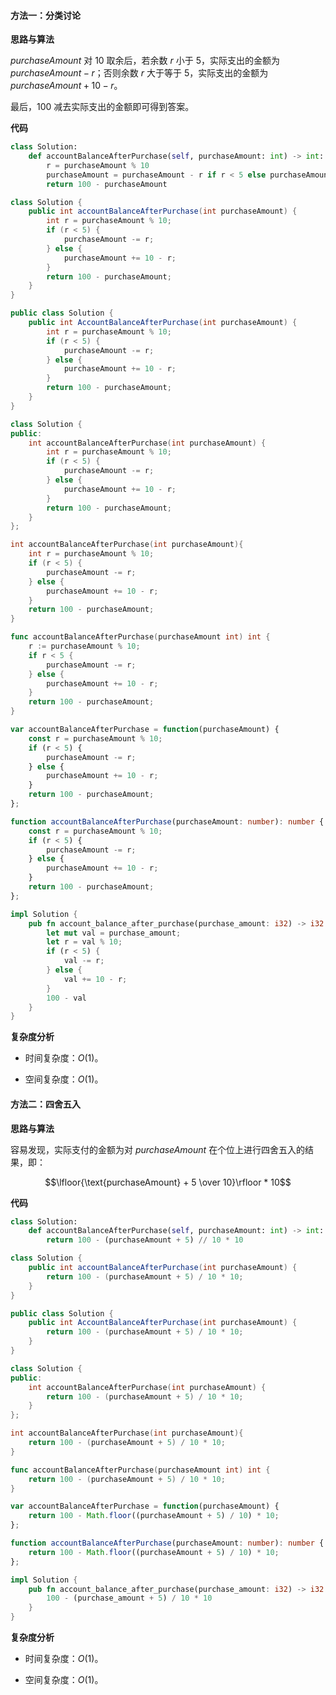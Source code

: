#### 方法一：分类讨论

**思路与算法**

$\textit{purchaseAmount}$ 对 $10$ 取余后，若余数 $r$ 小于 $5$，实际支出的金额为 $\textit{purchaseAmount} - r$；否则余数 $r$ 大于等于 $5$，实际支出的金额为 $\textit{purchaseAmount} + 10 - r$。

最后，$100$ 减去实际支出的金额即可得到答案。

**代码**

```Python [sol1-Python3]
class Solution:
    def accountBalanceAfterPurchase(self, purchaseAmount: int) -> int:
        r = purchaseAmount % 10
        purchaseAmount = purchaseAmount - r if r < 5 else purchaseAmount + 10 - r
        return 100 - purchaseAmount
```

```Java [sol1-Java]
class Solution {
    public int accountBalanceAfterPurchase(int purchaseAmount) {
        int r = purchaseAmount % 10;
        if (r < 5) {
            purchaseAmount -= r;
        } else {
            purchaseAmount += 10 - r;
        }
        return 100 - purchaseAmount;
    }
}
```

```C# [sol1-C#]
public class Solution {
    public int AccountBalanceAfterPurchase(int purchaseAmount) {
        int r = purchaseAmount % 10;
        if (r < 5) {
            purchaseAmount -= r;
        } else {
            purchaseAmount += 10 - r;
        }
        return 100 - purchaseAmount;
    }
}
```

```C++ [sol1-C++]
class Solution {
public:
    int accountBalanceAfterPurchase(int purchaseAmount) {
        int r = purchaseAmount % 10;
        if (r < 5) {
            purchaseAmount -= r;
        } else {
            purchaseAmount += 10 - r;
        }
        return 100 - purchaseAmount;
    }
}; 
```

```C [sol1-C]
int accountBalanceAfterPurchase(int purchaseAmount){
    int r = purchaseAmount % 10;
    if (r < 5) {
        purchaseAmount -= r;
    } else {
        purchaseAmount += 10 - r;
    }
    return 100 - purchaseAmount;
}
```

```Go [sol1-Go]
func accountBalanceAfterPurchase(purchaseAmount int) int {
    r := purchaseAmount % 10;
    if r < 5 {
        purchaseAmount -= r;
    } else {
        purchaseAmount += 10 - r;
    }
    return 100 - purchaseAmount;
}
```

```JavaScript [sol1-JavaScript]
var accountBalanceAfterPurchase = function(purchaseAmount) {
    const r = purchaseAmount % 10;
    if (r < 5) {
        purchaseAmount -= r;
    } else {
        purchaseAmount += 10 - r;
    }
    return 100 - purchaseAmount;
};
```

```TypeScript [sol1-TypeScript]
function accountBalanceAfterPurchase(purchaseAmount: number): number {
    const r = purchaseAmount % 10;
    if (r < 5) {
        purchaseAmount -= r;
    } else {
        purchaseAmount += 10 - r;
    }
    return 100 - purchaseAmount;
};
```

```Rust [sol1-Rust]
impl Solution {
    pub fn account_balance_after_purchase(purchase_amount: i32) -> i32 {
        let mut val = purchase_amount;
        let r = val % 10;
        if (r < 5) {
            val -= r;
        } else {
            val += 10 - r;
        }
        100 - val
    }
}
```

**复杂度分析**

- 时间复杂度：$O(1)$。

- 空间复杂度：$O(1)$。

#### 方法二：四舍五入

**思路与算法**

容易发现，实际支付的金额为对 $\textit{purchaseAmount}$ 在个位上进行四舍五入的结果，即：

$$\lfloor{\text{purchaseAmount} + 5 \over 10}\rfloor * 10$$

**代码**

```Python [sol2-Python3]
class Solution:
    def accountBalanceAfterPurchase(self, purchaseAmount: int) -> int:
        return 100 - (purchaseAmount + 5) // 10 * 10
```

```Java [sol2-Java]
class Solution {
    public int accountBalanceAfterPurchase(int purchaseAmount) {
        return 100 - (purchaseAmount + 5) / 10 * 10;
    }
}
```

```C# [sol2-C#]
public class Solution {
    public int AccountBalanceAfterPurchase(int purchaseAmount) {
        return 100 - (purchaseAmount + 5) / 10 * 10;
    }
}
```

```C++ [sol2-C++]
class Solution {
public:
    int accountBalanceAfterPurchase(int purchaseAmount) {
        return 100 - (purchaseAmount + 5) / 10 * 10;
    }
}; 
```

```C [sol2-C]
int accountBalanceAfterPurchase(int purchaseAmount){
    return 100 - (purchaseAmount + 5) / 10 * 10;
}
```

```Go [sol1-Go]
func accountBalanceAfterPurchase(purchaseAmount int) int {
    return 100 - (purchaseAmount + 5) / 10 * 10;
}
```

```JavaScript [sol1-JavaScript]
var accountBalanceAfterPurchase = function(purchaseAmount) {
    return 100 - Math.floor((purchaseAmount + 5) / 10) * 10;
};
```

```TypeScript [sol1-TypeScript]
function accountBalanceAfterPurchase(purchaseAmount: number): number {
    return 100 - Math.floor((purchaseAmount + 5) / 10) * 10;
};
```

```Rust [sol1-Rust]
impl Solution {
    pub fn account_balance_after_purchase(purchase_amount: i32) -> i32 {
        100 - (purchase_amount + 5) / 10 * 10
    }
}
```

**复杂度分析**

- 时间复杂度：$O(1)$。

- 空间复杂度：$O(1)$。